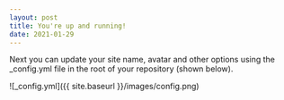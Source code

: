 ```yaml
---
layout: post
title: You're up and running!
date: 2021-01-29
---
```


Next you can update your site name, avatar and other options using the _config.yml file in the root of your repository (shown below).

![_config.yml]({{ site.baseurl }}/images/config.png)
